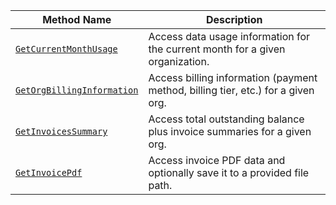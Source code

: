<!-- prettier-ignore -->
| Method Name | Description |
| ----------- | ----------- |
| [`GetCurrentMonthUsage`](/appendix/apis/billing-client/#getcurrentmonthusage) | Access data usage information for the current month for a given organization. |
| [`GetOrgBillingInformation`](/appendix/apis/billing-client/#getorgbillinginformation) | Access billing information (payment method, billing tier, etc.) for a given org. |
| [`GetInvoicesSummary`](/appendix/apis/billing-client/#getinvoicessummary) | Access total outstanding balance plus invoice summaries for a given org. |
| [`GetInvoicePdf`](/appendix/apis/billing-client/#getinvoicepdf) | Access invoice PDF data and optionally save it to a provided file path. |
